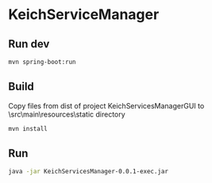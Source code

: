 # KeichServiceManager

## Run dev
```sh
mvn spring-boot:run
```

## Build

Copy files from dist of project KeichServicesManagerGUI to \src\main\resources\static directory

```sh
mvn install
```

## Run
```sh
java -jar KeichServicesManager-0.0.1-exec.jar
```
